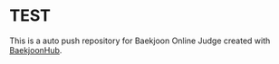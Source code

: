 # TEST
This is a auto push repository for Baekjoon Online Judge created with [BaekjoonHub](https://github.com/BaekjoonHub/BaekjoonHub).
